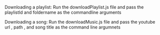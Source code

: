 Downloading a playlist:
Run the downloadPlaylist.js file and pass the playlistId and foldername  as the commandline arguments

Downloading a song:
Run the downloadMusic.js file and pass the youtube url , path , and song title as the command line argumnets